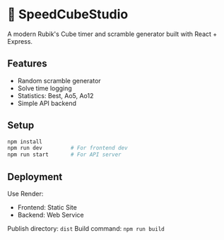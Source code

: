 
# 🧩 SpeedCubeStudio

A modern Rubik's Cube timer and scramble generator built with React + Express.

## Features

- Random scramble generator
- Solve time logging
- Statistics: Best, Ao5, Ao12
- Simple API backend

## Setup

```bash
npm install
npm run dev         # For frontend dev
npm run start       # For API server
```

## Deployment

Use Render:
- Frontend: Static Site
- Backend: Web Service

Publish directory: `dist`
Build command: `npm run build`
